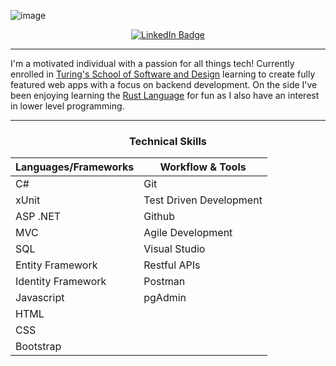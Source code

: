 ![image](https://github.com/jeremy-kimball/jeremy-kimball/assets/130601077/3c58cc81-a0a7-469a-8204-02903a570823)
<div id="badges" align="center">
  <a href="https://www.linkedin.com/in/jeremyckimball/">
    <img src="https://img.shields.io/badge/LinkedIn-blue?style=for-the-badge&logo=linkedin&logoColor=white" alt="LinkedIn Badge"/>
  </a>
</div>
<div id="counters" align="center">
 <img src="https://komarev.com/ghpvc/?username=jeremy-kimball&style=flat-square&color=blue" alt=""/>
</div>

<hr>
I'm a motivated individual with a passion for all things tech! Currently enrolled in <a href="https://turing.edu/">Turing's School of Software and Design</a> learning to create fully featured web apps with a focus on backend development. On the side I've been enjoying learning the <a href="https://www.rust-lang.org/">Rust Language</a> for fun as I also have an interest in lower level programming.
<hr>
<h3 align="center">Technical Skills</h3>
<div id="skills" align="center">
 <table>
<thead>
  <tr>
    <th>Languages/Frameworks</th>
    <th>Workflow &amp; Tools</th>
  </tr>
</thead>
<tbody>
  <tr>
    <td>C#</td>
    <td>Git</td>
  </tr>
  <tr>
    <td>xUnit</td>
    <td>Test Driven Development</td>
  </tr>
  <tr>
    <td>ASP .NET</td>
    <td>Github</td>
  </tr>
  <tr>
    <td>MVC</td>
    <td>Agile Development</td>
  </tr>
  <tr>
    <td>SQL</td>
    <td>Visual Studio</td>
  </tr>
  <tr>
    <td>Entity Framework</td>
    <td>Restful APIs</td>
  </tr>
  <tr>
    <td>Identity Framework</td>
    <td>Postman</td>
  </tr>
  <tr>
    <td>Javascript</td>
    <td>pgAdmin</td>
  </tr>
  <tr>
    <td>HTML</td>
    <td></td>
  </tr>
  <tr>
    <td>CSS</td>
    <td></td>
  </tr>
  <tr>
    <td>Bootstrap</td>
    <td></td>
  </tr>
</tbody>
</table>
</div>

<!--
**jeremy-kimball/jeremy-kimball** is a ✨ _special_ ✨ repository because its `README.md` (this file) appears on your GitHub profile.

Here are some ideas to get you started:

- 🔭 I’m currently working on ...
- 🌱 I’m currently learning ...
- 👯 I’m looking to collaborate on ...
- 🤔 I’m looking for help with ...
- 💬 Ask me about ...
- 📫 How to reach me: ...
- 😄 Pronouns: ...
- ⚡ Fun fact: ...
-->
